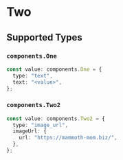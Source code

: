 # Two


## Supported Types

### `components.One`

```typescript
const value: components.One = {
  type: "text",
  text: "<value>",
};
```

### `components.Two2`

```typescript
const value: components.Two2 = {
  type: "image_url",
  imageUrl: {
    url: "https://mammoth-mom.biz/",
  },
};
```

